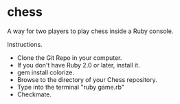 # chess
A way for two players to play chess inside a Ruby console.

Instructions.
  - Clone the Git Repo in your computer.
  - If you don't have Ruby 2.0 or later, install it.
  - gem install colorize.
  - Browse to the directory of your Chess repository.
  - Type into the terminal "ruby game.rb"
  - Checkmate.
